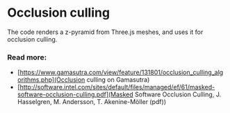 # Occlusion culling

The code renders a z-pyramid from Three.js meshes, and uses it for occlusion culling.

### Read more:

* [https://www.gamasutra.com/view/feature/131801/occlusion_culling_algorithms.php](Occlusion culling on Gamasutra)
* [http://software.intel.com/sites/default/files/managed/ef/61/masked-software-occlusion-culling.pdf](Masked Software Occlusion Culling, J. Hasselgren, M. Andersson, T. Akenine-Möller (pdf))
